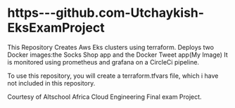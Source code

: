 # https---github.com-Utchaykish-EksExamProject

This Repository Creates Aws Eks clusters using terraform. 
Deploys two Docker images:the Socks Shop app and the Docker Tweet app(My Image)
It is monitored using prometheus and grafana on a CircleCi pipeline.


To use this repository, you will create a terraform.tfvars file, which i have not included in this repository.

Courtesy of Altschool Africa Cloud Engineering Final exam Project.

